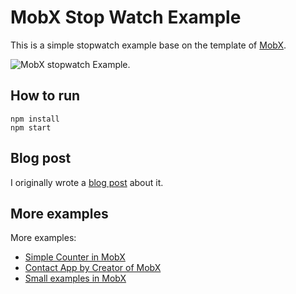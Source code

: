 # MobX Stop Watch Example

This is a simple stopwatch example base on the template of [MobX](https://github.com/mobxjs/mobx). 

![MobX stopwatch Example](https://onsen.io/blog/content/images/2016/Jun/mobx_react_stopwatch.png). 


## How to run

```
npm install
npm start
```

## Blog post

I originally wrote a [blog post](https://onsen.io/blog/mobx-tutorial-react-stopwatch/) about it.

## More examples

More examples:
* [Simple Counter in MobX](https://github.com/philolo1/mobx-counter)
* [Contact App by Creator of MobX](https://github.com/mobxjs/mobx-contacts-list)
* [Small examples in MobX](https://github.com/mattruby/mobx-examples)
